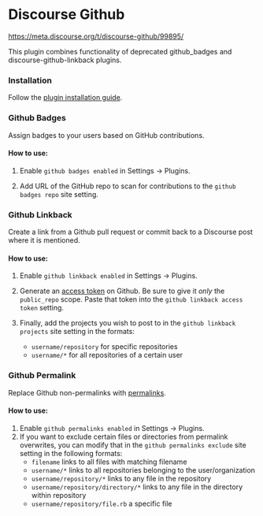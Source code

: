 # Discourse Github

https://meta.discourse.org/t/discourse-github/99895/

This plugin combines functionality of deprecated github_badges and discourse-github-linkback plugins.

### Installation

Follow the [plugin installation guide](https://meta.discourse.org/t/install-a-plugin/19157).

### Github Badges

Assign badges to your users based on GitHub contributions.

#### How to use:

1. Enable `github badges enabled` in Settings -> Plugins.

2. Add URL of the GitHub repo to scan for contributions to the `github badges repo` site setting.

### Github Linkback

Create a link from a Github pull request or commit back to a Discourse post where it is mentioned.

#### How to use:

1. Enable `github linkback enabled` in Settings -> Plugins.

2. Generate an [access token](https://github.com/settings/tokens) on Github.
   Be sure to give it <em>only</em> the `public_repo` scope. Paste that token into the
   `github linkback access token` setting.

3. Finally, add the projects you wish to post to in the `github linkback projects` site setting in the formats:
   - `username/repository` for specific repositories
   - `username/*` for all repositories of a certain user

### Github Permalink

Replace Github non-permalinks with [permalinks](https://help.github.com/articles/getting-permanent-links-to-files/).

#### How to use:

1. Enable `github permalinks enabled` in Settings -> Plugins.
2. If you want to exclude certain files or directories from permalink overwrites, you can modify that in the `github permalinks exclude` site setting in the following formats:
   - `filename` links to all files with matching filename
   - `username/*` links to all repositories belonging to the user/organization
   - `username/repository/*` links to any file in the repository
   - `username/repository/directory/*` links to any file in the directory within repository
   - `username/repository/file.rb` a specific file
